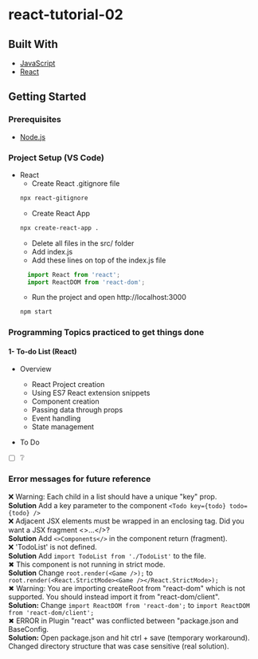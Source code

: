 # react-tutorial-02  


## Built With  
* [JavaScript](https://developer.mozilla.org/en-US/docs/Web/JavaScript// "JavaScript documentation")  
* [React](https://reactjs.org// "React Documentation")  

## Getting Started  
### Prerequisites
* [Node.js](https://nodejs.org/en/ "Download Node.js 16.15.0 LTS")  

### Project Setup (VS Code)
* React  
  * Create React .gitignore file  
  ```bash
  npx react-gitignore
  ``` 
  * Create React App  
  ```bash
  npx create-react-app .
  ```   
  * Delete all files in the src/ folder  
  * Add index.js  
  * Add these lines on top of the index.js file  
  ```js
    import React from 'react';
    import ReactDOM from 'react-dom';
  ```  
  * Run the project and open http://localhost:3000
  ```bash
  npm start
  ```   

### Programming Topics practiced to get things done  
#### 1- To-do List (React)  
* Overview  
  * React Project creation
  * Using ES7 React extension snippets  
  * Component creation  
  * Passing data through props  
  * Event handling  
  * State management 

* To Do  
- [ ] ❔  

### Error messages for future reference  
❌ Warning: Each child in a list should have a unique "key" prop.  
**Solution**  Add a key parameter to the component ```<Todo key={todo} todo={todo} />```  
❌ Adjacent JSX elements must be wrapped in an enclosing tag. Did you want a JSX fragment <>...</>?    
**Solution** Add ```<>Components</>``` in the component return (fragment).  
❌ 'TodoList' is not defined.  
**Solution** Add ```import TodoList from './TodoList'``` to the file.  
✖ This component is not running in strict mode.  
**Solution**  Change ```root.render(<Game />);``` to ```  root.render(<React.StrictMode><Game /></React.StrictMode>);```  
✖ Warning: You are importing createRoot from "react-dom" which is not supported. You should instead import it from "react-dom/client".  
**Solution:** Change ```import ReactDOM from 'react-dom';``` to ```import ReactDOM from 'react-dom/client';```  
✖ ERROR in Plugin "react" was conflicted between "package.json and BaseConfig.  
**Solution:** Open package.json and hit ctrl + save (temporary workaround). Changed directory structure that was case sensitive (real solution).     
  
